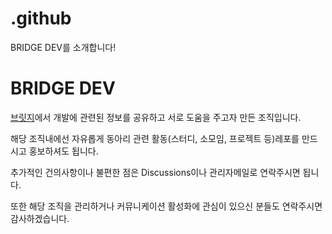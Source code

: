 # .github
BRIDGE DEV를 소개합니다!

# BRIDGE DEV

[브릿지](https://bridgegames.tistory.com/)에서 개발에 관련된 정보를 공유하고 서로 도움을 주고자 만든 조직입니다.

해당 조직내에선 자유롭게 동아리 관련 활동(스터디, 소모임, 프로젝트 등)레포를 만드시고 홍보하셔도 됩니다.

추가적인 건의사항이나 불편한 점은 Discussions이나 관리자메일로 연락주시면 됩니다.

또한 해당 조직을 관리하거나 커뮤니케이션 활성화에 관심이 있으신 분들도 연락주시면 감사하겠습니다.
